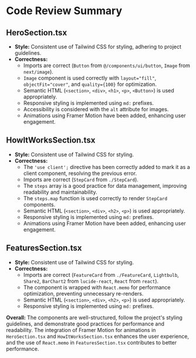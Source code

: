 # Code Review Summary

## HeroSection.tsx
- **Style:** Consistent use of Tailwind CSS for styling, adhering to project guidelines.
- **Correctness:**
    - Imports are correct (`Button` from `@/components/ui/button`, `Image` from `next/image`).
    - `Image` component is used correctly with `layout="fill"`, `objectFit="cover"`, and `quality={100}` for optimization.
    - Semantic HTML (`<section>`, `<div>`, `<h1>`, `<p>`, `<Button>`) is used appropriately.
    - Responsive styling is implemented using `md:` prefixes.
    - Accessibility is considered with the `alt` attribute for images.
    - Animations using Framer Motion have been added, enhancing user engagement.

## HowItWorksSection.tsx
- **Style:** Consistent use of Tailwind CSS for styling.
- **Correctness:**
    - The `'use client';` directive has been correctly added to mark it as a client component, resolving the previous error.
    - Imports are correct (`StepCard` from `./StepCard`).
    - The `steps` array is a good practice for data management, improving readability and maintainability.
    - The `steps.map` function is used correctly to render `StepCard` components.
    - Semantic HTML (`<section>`, `<div>`, `<h2>`, `<p>`) is used appropriately.
    - Responsive styling is implemented using `md:` prefixes.
    - Animations using Framer Motion have been added, enhancing user engagement.

## FeaturesSection.tsx
- **Style:** Consistent use of Tailwind CSS for styling.
- **Correctness:**
    - Imports are correct (`FeatureCard` from `./FeatureCard`, `Lightbulb`, `Share2`, `BarChart2` from `lucide-react`, `React` from `react`).
    - The component is wrapped with `React.memo` for performance optimization, preventing unnecessary re-renders.
    - Semantic HTML (`<section>`, `<div>`, `<h2>`, `<p>`) is used appropriately.
    - Responsive styling is implemented using `md:` prefixes.

**Overall:**
The components are well-structured, follow the project's styling guidelines, and demonstrate good practices for performance and readability. The integration of Framer Motion for animations in `HeroSection.tsx` and `HowItWorksSection.tsx` enhances the user experience, and the use of `React.memo` in `FeaturesSection.tsx` contributes to better performance.